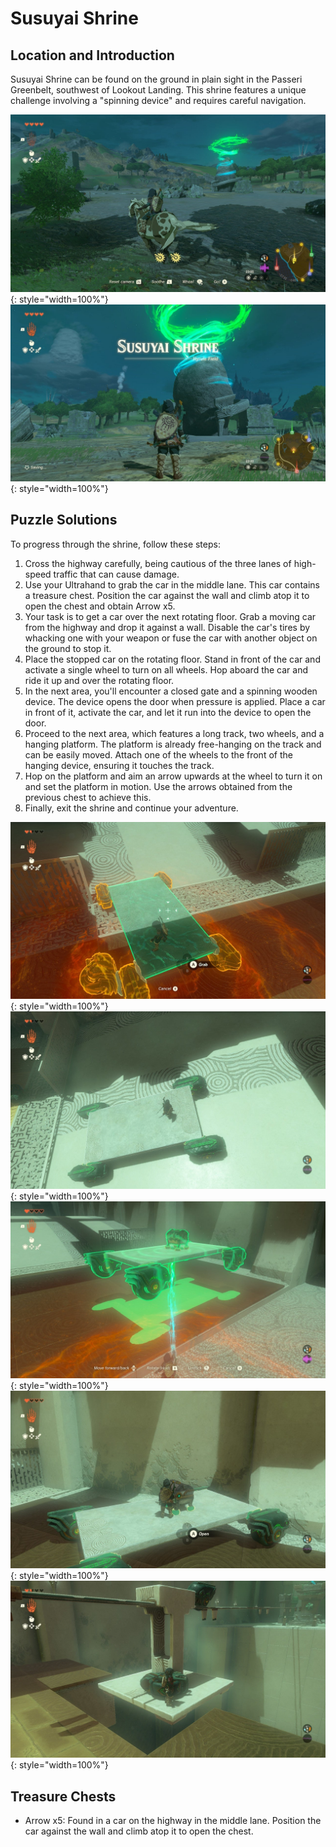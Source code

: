 # Susuyai Shrine

## Location and Introduction

Susuyai Shrine can be found on the ground in plain sight in the Passeri Greenbelt, southwest of Lookout Landing. This shrine features a unique challenge involving a "spinning device" and requires careful navigation.

![](../images/Susuyai-1.jpg){: style="width=100%"}
![](../images/Susuyai-2.jpg){: style="width=100%"}

## Puzzle Solutions

To progress through the shrine, follow these steps:

1. Cross the highway carefully, being cautious of the three lanes of high-speed traffic that can cause damage.
2. Use your Ultrahand to grab the car in the middle lane. This car contains a treasure chest. Position the car against the wall and climb atop it to open the chest and obtain Arrow x5.
3. Your task is to get a car over the next rotating floor. Grab a moving car from the highway and drop it against a wall. Disable the car's tires by whacking one with your weapon or fuse the car with another object on the ground to stop it.
4. Place the stopped car on the rotating floor. Stand in front of the car and activate a single wheel to turn on all wheels. Hop aboard the car and ride it up and over the rotating floor.
5. In the next area, you'll encounter a closed gate and a spinning wooden device. The device opens the door when pressure is applied. Place a car in front of it, activate the car, and let it run into the device to open the door.
6. Proceed to the next area, which features a long track, two wheels, and a hanging platform. The platform is already free-hanging on the track and can be easily moved. Attach one of the wheels to the front of the hanging device, ensuring it touches the track.
7. Hop on the platform and aim an arrow upwards at the wheel to turn it on and set the platform in motion. Use the arrows obtained from the previous chest to achieve this.
8. Finally, exit the shrine and continue your adventure.

![](../images/Susuyai-3.jpg){: style="width=100%"}
![](../images/Susuyai-4.jpg){: style="width=100%"}
![](../images/Susuyai-5.jpg){: style="width=100%"}
![](../images/Susuyai-6.jpg){: style="width=100%"}
![](../images/Susuyai-7.jpg){: style="width=100%"}

## Treasure Chests

- Arrow x5: Found in a car on the highway in the middle lane. Position the car against the wall and climb atop it to open the chest.
